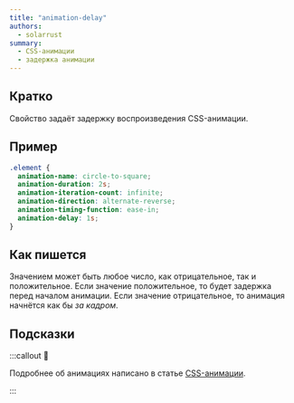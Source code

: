 ```yaml
---
title: "animation-delay"
authors:
  - solarrust
summary:
  - CSS-анимации
  - задержка анимации
---
```


## Кратко

Свойство задаёт задержку воспроизведения CSS-анимации.

## Пример

```css
.element {
  animation-name: circle-to-square;
  animation-duration: 2s;
  animation-iteration-count: infinite;
  animation-direction: alternate-reverse;
  animation-timing-function: ease-in;
  animation-delay: 1s;
}
```

## Как пишется

Значением может быть любое число, как отрицательное, так и положительное. Если значение положительное, то будет задержка перед началом анимации. Если значение отрицательное, то анимация начнётся как бы _за кадром_.

## Подсказки

:::callout 🦄

Подробнее об анимациях написано в статье [CSS-анимации](/css/articles/animation).

:::
